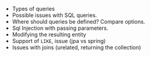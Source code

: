 
- Types of queries
- Possible issues with SQL queries.
- Where should queries be defined? Compare options.
- Sql Injection with passing parameters.
- Modifying the resulting entity
- Support of `LIKE`, issue (jpa vs spring)
- Issues with joins (urelated, returning the collection)